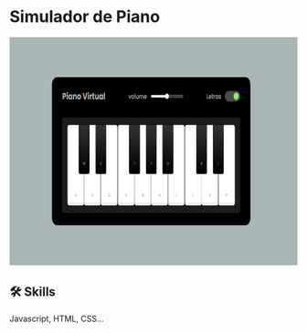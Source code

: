 # Simulador de Piano



<div align="center">
  <img height="400" src="./src/piano1.png"  />
</div>

## 🛠 Skills
Javascript, HTML, CSS...